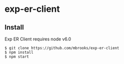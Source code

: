 # exp-er-client

## Install

Exp ER Client requires node v6.0

	$ git clone https://github.com/mbrooks/exp-er-client
	$ npm install
	$ npm start


